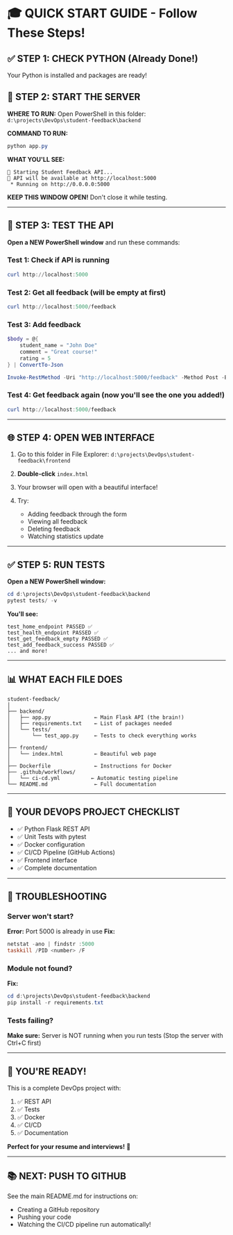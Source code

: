 # 🎓 QUICK START GUIDE - Follow These Steps!

## ✅ STEP 1: CHECK PYTHON (Already Done!)
Your Python is installed and packages are ready!

## 🚀 STEP 2: START THE SERVER

**WHERE TO RUN:** Open PowerShell in this folder:
`d:\projects\DevOps\student-feedback\backend`

**COMMAND TO RUN:**
```powershell
python app.py
```

**WHAT YOU'LL SEE:**
```
🚀 Starting Student Feedback API...
📝 API will be available at http://localhost:5000
 * Running on http://0.0.0.0:5000
```

**KEEP THIS WINDOW OPEN!** Don't close it while testing.

---

## 🧪 STEP 3: TEST THE API

**Open a NEW PowerShell window** and run these commands:

### Test 1: Check if API is running
```powershell
curl http://localhost:5000
```

### Test 2: Get all feedback (will be empty at first)
```powershell
curl http://localhost:5000/feedback
```

### Test 3: Add feedback
```powershell
$body = @{
    student_name = "John Doe"
    comment = "Great course!"
    rating = 5
} | ConvertTo-Json

Invoke-RestMethod -Uri "http://localhost:5000/feedback" -Method Post -Body $body -ContentType "application/json"
```

### Test 4: Get feedback again (now you'll see the one you added!)
```powershell
curl http://localhost:5000/feedback
```

---

## 🌐 STEP 4: OPEN WEB INTERFACE

1. Go to this folder in File Explorer:
   `d:\projects\DevOps\student-feedback\frontend`

2. **Double-click** `index.html`

3. Your browser will open with a beautiful interface!

4. Try:
   - Adding feedback through the form
   - Viewing all feedback
   - Deleting feedback
   - Watching statistics update

---

## ✅ STEP 5: RUN TESTS

**Open a NEW PowerShell window:**

```powershell
cd d:\projects\DevOps\student-feedback\backend
pytest tests/ -v
```

**You'll see:**
```
test_home_endpoint PASSED ✅
test_health_endpoint PASSED ✅
test_get_feedback_empty PASSED ✅
test_add_feedback_success PASSED ✅
... and more!
```

---

## 📊 WHAT EACH FILE DOES

```
student-feedback/
│
├── backend/
│   ├── app.py              ← Main Flask API (the brain!)
│   ├── requirements.txt    ← List of packages needed
│   └── tests/
│       └── test_app.py     ← Tests to check everything works
│
├── frontend/
│   └── index.html          ← Beautiful web page
│
├── Dockerfile              ← Instructions for Docker
├── .github/workflows/
│   └── ci-cd.yml          ← Automatic testing pipeline
└── README.md               ← Full documentation
```

---

## 🎯 YOUR DEVOPS PROJECT CHECKLIST

- ✅ Python Flask REST API
- ✅ Unit Tests with pytest  
- ✅ Docker configuration
- ✅ CI/CD Pipeline (GitHub Actions)
- ✅ Frontend interface
- ✅ Complete documentation

---

## 🐛 TROUBLESHOOTING

### Server won't start?
**Error:** Port 5000 is already in use
**Fix:**
```powershell
netstat -ano | findstr :5000
taskkill /PID <number> /F
```

### Module not found?
**Fix:**
```powershell
cd d:\projects\DevOps\student-feedback\backend
pip install -r requirements.txt
```

### Tests failing?
**Make sure:** Server is NOT running when you run tests
(Stop the server with Ctrl+C first)

---

## 🎉 YOU'RE READY!

This is a complete DevOps project with:
1. ✅ REST API
2. ✅ Tests
3. ✅ Docker
4. ✅ CI/CD
5. ✅ Documentation

**Perfect for your resume and interviews!** 🚀

---

## 📚 NEXT: PUSH TO GITHUB

See the main README.md for instructions on:
- Creating a GitHub repository
- Pushing your code
- Watching the CI/CD pipeline run automatically!
